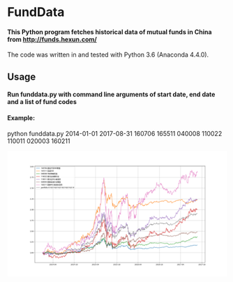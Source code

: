 # FundData
#### This Python program fetches historical data of mutual funds in China from http://funds.hexun.com/
The code was written in and tested with Python 3.6 (Anaconda 4.4.0).

## Usage
#### Run funddata.py with command line arguments of start date, end date and a list of fund codes
#### Example:
python funddata.py 2014-01-01 2017-08-31 160706 165511 040008 110022 110011 020003 160211

![Screenshot](screenshot.png)
